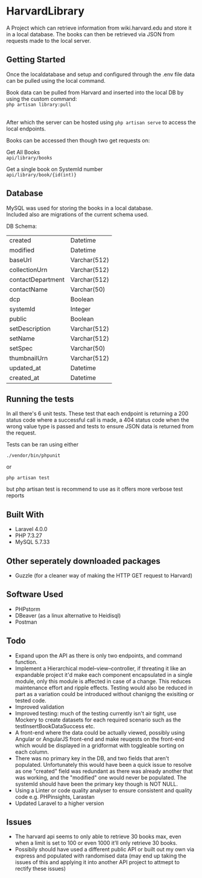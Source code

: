# HarvardLibrary
A Project which can retrieve information from wiki.harvard.edu and store it in a local database. The books can then be retrieved via JSON from requests made to the local server. <br />

## Getting Started
Once the localdatabase and setup and configured through the .env file data can be pulled using the local command.

Book data can be pulled from Harvard and inserted into the local DB by using the custom command: <br />
``` php artisan library:pull ```
<br /><br />

After which the server can be hosted using ``` php artisan serve ``` to access the local endpoints.

Books can be accessed then though two get requests on: <br />

Get All Books <br />
``` api/library/books ```

Get a single book on SystemId number <br />
``` api/library/book/{id(int)} ```

## Database
MySQL was used for storing the books in a local database. <br />
Included also are migrations of the current schema used. <br />

DB Schema:

|            |      |
|-------------------|--------------|
| created           | Datetime     |
| modified          | Datetime     |
| baseUrl           | Varchar(512) |
| collectionUrn     | Varchar(512) |
| contactDepartment | Varchar(512) |
| contactName       | Varchar(50)  |
| dcp               | Boolean      |
| systemId          | Integer      |
| public            | Boolean      |
| setDescription    | Varchar(512) |
| setName           | Varchar(512) |
| setSpec           | Varchar(50)  |
| thumbnailUrn      | Varchar(512) |
| updated_at        | Datetime     |
| created_at        | Datetime     |

## Running the tests
In all there's 6 unit tests. These test that each endpoint is returning a 200 status code where a successful call is made, a 404 status code when the wrong value type is passed and tests to ensure JSON data is returned from the request.

Tests can be ran using either

``` ./vendor/bin/phpunit ``` 

or

``` php artisan test ```

but php artisan test is recommend to use as it offers more verbose test reports

## Built With

* Laravel 4.0.0
* PHP 7.3.27
* MySQL 5.7.33

## Other seperately downloaded packages
* Guzzle (for a cleaner way of making the HTTP GET request to Harvard)

## Software Used

* PHPstorm
* DBeaver (as a linux alternative to Heidisql)
* Postman

## Todo

* Expand upon the API as there is only two endpoints, and command function.
* Implement a Hierarchical model–view–controller, if threating it like an expandable project it'd make each component encapsulated in a single module, only this module is affected in case of a change. This reduces maintenance effort and ripple effects. Testing would also be reduced in part as a variation could be introduced without chanigng the exisiting or tested code.
* Improved validation
* Improved testing: much of the testing currently isn't air tight, use Mockery to create datasets for each required scenario such as the testInsertBookDataSuccess etc.
* A front-end where the data could be actually viewed, possibly using Angular or AngularJS front-end and make reuqests on the front-end which would be displayed in a gridformat with toggleable sorting on each column.
* There was no primary key in the DB, and two fields that aren't populated. Unfortunately this would have been a quick issue to resolve as one "created" field was redundant as there was already another that was working, and the "modified" one would never be populated. The systemId should have been the primary key though is NOT NULL.
* Using a Linter or code quality analyser to ensure consistent and quality code e.g. PHPinsights, Larastan
* Updated Laravel to a higher version
 
## Issues
* The harvard api seems to only able to retrieve 30 books max, even when a limit is set to 100 or even 1000 it’ll only retrieve 30 books.
* Possibily should have used a different public API or built out my own via express and populated with randomised data (may end up taking the issues of this and applying it into another API project to attmept to rectify these issues)

